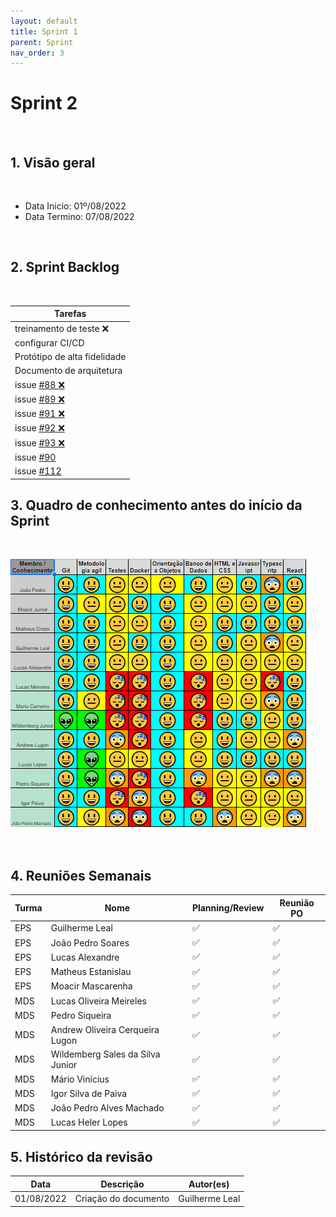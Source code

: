```yaml
---
layout: default
title: Sprint 1 
parent: Sprint
nav_order: 3
---
```

# Sprint 2 

<br>

## 1. Visão geral

<br>

- Data Inicio: 01º/08/2022
- Data Termino: 07/08/2022

<br>

## 2. Sprint Backlog

<br>

|Tarefas|
|--------|
|treinamento de teste :x:|
|configurar CI/CD|
|Protótipo de alta fidelidade|
|Documento de arquitetura| 
|issue [#88 :x:](https://github.com/fga-eps-mds/2022-1-Alectrion-DOC/issues/88)| 
|issue [#89 :x:](https://github.com/fga-eps-mds/2022-1-Alectrion-DOC/issues/89)| 
|issue [#91 :x:](https://github.com/fga-eps-mds/2022-1-Alectrion-DOC/issues/91)| 
|issue [#92 :x:](https://github.com/fga-eps-mds/2022-1-Alectrion-DOC/issues/92)| 
|issue [#93 :x:](https://github.com/fga-eps-mds/2022-1-Alectrion-DOC/issues/93)|
|issue [#90](https://github.com/fga-eps-mds/2022-1-Alectrion-DOC/issues/90)|
|issue [#112](https://github.com/fga-eps-mds/2022-1-Alectrion-DOC/issues/112)|

## 3. Quadro de conhecimento antes do início da Sprint

<br>

![Quadro de conhecimento Semana ](./assets/sprint2.png)

<br>

## 4. Reuniões Semanais

|Turma|Nome|Planning/Review|Reunião PO|
|--|--|--|--|
|EPS|Guilherme Leal|:white_check_mark:|:white_check_mark:|
|EPS|João Pedro Soares|:white_check_mark:|:white_check_mark:|
|EPS|Lucas Alexandre|:white_check_mark:|:white_check_mark:|
|EPS|Matheus Estanislau|:white_check_mark:|:white_check_mark:|
|EPS|Moacir Mascarenha|:white_check_mark:|:white_check_mark:|
|MDS|Lucas Oliveira Meireles|:white_check_mark:|:white_check_mark:|
|MDS|Pedro Siqueira|:white_check_mark:|:white_check_mark:|
|MDS|Andrew Oliveira Cerqueira Lugon|:white_check_mark:|:white_check_mark:|
|MDS|Wildemberg Sales da Silva Junior|:white_check_mark:|:white_check_mark:|
|MDS|Mário Vinícius|:white_check_mark:|:white_check_mark:|
|MDS|Igor Silva de Paiva|:white_check_mark:|:white_check_mark:|
|MDS|João Pedro Alves Machado|:white_check_mark:|:white_check_mark:|
|MDS|Lucas Heler Lopes|:white_check_mark:|:white_check_mark:|

## 5. Histórico da revisão

|**Data**|**Descrição**|**Autor(es)**|
|--------|-------------|-------------|
|01/08/2022|Criação do documento| Guilherme Leal |


